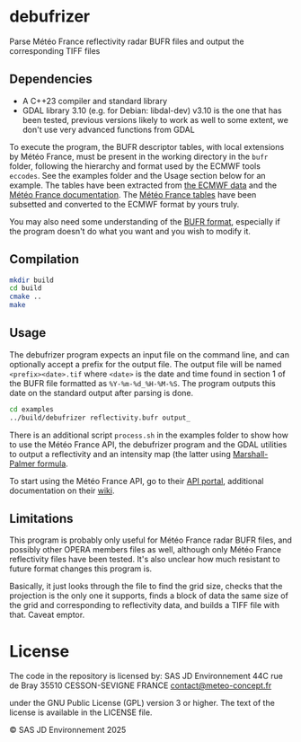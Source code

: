 # debufrizer

Parse Météo France reflectivity radar BUFR files and output the corresponding TIFF files


## Dependencies

* A C++23 compiler and standard library
* GDAL library 3.10 (e.g. for Debian: libdal-dev)
  v3.10 is the one that has been tested, previous versions likely to work as
  well to some extent, we don't use very advanced functions from GDAL

To execute the program, the BUFR descriptor tables, with local extensions by
Météo France, must be present in the working directory in the `bufr` folder,
following the hierarchy and format used by the ECMWF tools `eccodes`. See the
examples folder and the Usage section below for an example.
The tables have been extracted from [the ECMWF data](https://github.com/ecmwf/eccodes/tree/develop/definitions/bufr)
and the [Météo France documentation](https://donneespubliques.meteofrance.fr/?fond=produit&id_produit=307&id_rubrique=34).
The [Météo France tables](https://donneespubliques.meteofrance.fr/client/document/tables_397.zip)
have been subsetted and converted to the ECMWF format by yours truly.

You may also need some understanding of the [BUFR format](https://library.wmo.int/records/item/35625-manual-on-codes-volume-i-2-international-codes),
especially if the program doesn't do what you want and you wish to modify it.

## Compilation

```sh
mkdir build
cd build
cmake ..
make
```

## Usage

The debufrizer program expects an input file on the command line, and can
optionally accept a prefix for the output file. The output file will be named
`<prefix><date>.tif` where `<date>` is the date and time found in section 1 of
the BUFR file formatted as `%Y-%m-%d_%H-%M-%S`. The program outputs this date on
the standard output after parsing is done.

```sh
cd examples
../build/debufrizer reflectivity.bufr output_
```

There is an additional script `process.sh` in the examples folder to show how to
use the Météo France API, the debufrizer program and the GDAL utilities to
output a reflectivity and an intensity map (the latter using [Marshall-Palmer
formula](https://en.wikipedia.org/wiki/Raindrop_size_distribution).

To start using the Météo France API, go to their [API portal](https://portail-api.meteofrance.fr/),
additional documentation on their [wiki](https://confluence-meteofrance.atlassian.net/wiki).


## Limitations

This program is probably only useful for Météo France radar BUFR files, and
possibly other OPERA members files as well, although only Météo France
reflectivity files have been tested. It's also unclear how much resistant to
future format changes this program is.

Basically, it just looks through the file to find the grid size, checks that
the projection is the only one it supports, finds a block of data the same size
of the grid and corresponding to reflectivity data, and builds a TIFF file with
that. Caveat emptor.


# License

The code in the repository is licensed by:
SAS JD Environnement
44C rue de Bray
35510 CESSON-SEVIGNE
FRANCE
contact@meteo-concept.fr

under the GNU Public License (GPL) version 3 or higher. The text of the license
is available in the LICENSE file.

© SAS JD Environnement 2025
